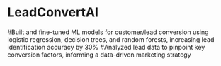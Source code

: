 # LeadConvertAI
#Built and fine-tuned ML models for customer/lead conversion using logistic regression, decision trees, and random forests, increasing lead identification accuracy by 30%
#Analyzed lead data to pinpoint key conversion factors, informing a data-driven marketing strategy
